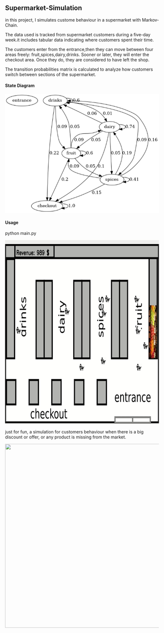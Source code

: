 ## Supermarket-Simulation
in this project, I simulates custome behaviour in a supermarket with Markov-Chain.

The data used is tracked from supermarket customers during a five-day week.it includes tabular data indicating where customers spent their time.

The customers enter from the entrance,then they can move between four areas freely: fruit,spices,dairy,drinks. Sooner or later, they will enter the checkout area. Once they do, they are considered to have left the shop.

The transition probabilities matrix is calculated to analyze how customers switch between sections of the supermarket. 

#### State Diagram
<img src="output/markov.png" >

#### Usage 
python main.py

<img src="screenshots/supermarket.gif" width="800" height="600">


just for fun, a simulation for customers behaviour when there is a big discount or offer, or any product is missing from the market.

<img src="screenshots/behaviour.gif" width="800" height="600">
